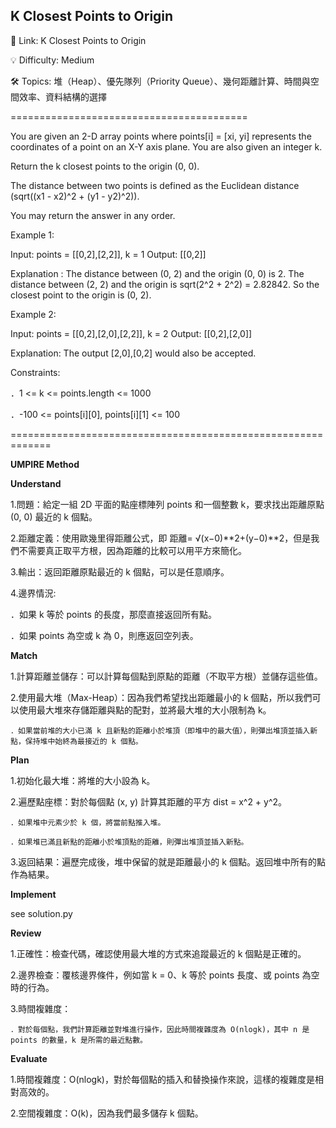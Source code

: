 **K Closest Points to Origin**
-
🔗 Link: K Closest Points to Origin

💡 Difficulty: Medium

🛠️ Topics: 堆（Heap）、優先隊列（Priority Queue）、幾何距離計算、時間與空間效率、資料結構的選擇

=========================================

You are given an 2-D array points where points[i] = [xi, yi] represents the coordinates of a point on an X-Y axis plane. You are also given an integer k.

Return the k closest points to the origin (0, 0).

The distance between two points is defined as the Euclidean distance (sqrt((x1 - x2)^2 + (y1 - y2)^2)).

You may return the answer in any order.

Example 1:

Input: points = [[0,2],[2,2]], k = 1
Output: [[0,2]]

Explanation : The distance between (0, 2) and the origin (0, 0) is 2. The distance between (2, 2) and the origin is sqrt(2^2 + 2^2) = 2.82842. So the closest point to the origin is (0, 2).

Example 2:

Input: points = [[0,2],[2,0],[2,2]], k = 2
Output: [[0,2],[2,0]]

Explanation: The output [2,0],[0,2] would also be accepted.

Constraints:

．1 <= k <= points.length <= 1000

．-100 <= points[i][0], points[i][1] <= 100

=============================================================

**UMPIRE Method**

**Understand**

1.問題：給定一組 2D 平面的點座標陣列 points 和一個整數 k，要求找出距離原點 (0, 0) 最近的 k 個點。

2.距離定義：使用歐幾里得距離公式，即 距離= √(x−0)**2+(y−0)**2，但是我們不需要真正取平方根，因為距離的比較可以用平方來簡化。

3.輸出：返回距離原點最近的 k 個點，可以是任意順序。

4.邊界情況:

．如果 k 等於 points 的長度，那麼直接返回所有點。

．如果 points 為空或 k 為 0，則應返回空列表。

**Match**

1.計算距離並儲存：可以計算每個點到原點的距離（不取平方根）並儲存這些值。

2.使用最大堆（Max-Heap）：因為我們希望找出距離最小的 k 個點，所以我們可以使用最大堆來存儲距離與點的配對，並將最大堆的大小限制為 k。

    ．如果當前堆的大小已滿 k 且新點的距離小於堆頂（即堆中的最大值），則彈出堆頂並插入新點，保持堆中始終為最接近的 k 個點。

**Plan**

1.初始化最大堆：將堆的大小設為 k。

2.遍歷點座標：對於每個點 (x, y) 計算其距離的平方 dist = x^2 + y^2。

    ．如果堆中元素少於 k 個，將當前點推入堆。
    
    ．如果堆已滿且新點的距離小於堆頂點的距離，則彈出堆頂並插入新點。

3.返回結果：遍歷完成後，堆中保留的就是距離最小的 k 個點。返回堆中所有的點作為結果。

**Implement**

see solution.py

**Review**

1.正確性：檢查代碼，確認使用最大堆的方式來追蹤最近的 k 個點是正確的。

2.邊界檢查：覆核邊界條件，例如當 k = 0、k 等於 points 長度、或 points 為空時的行為。

3.時間複雜度：

    ．對於每個點，我們計算距離並對堆進行操作，因此時間複雜度為 O(nlogk)，其中 n 是 points 的數量，k 是所需的最近點數。

**Evaluate**

1.時間複雜度：O(nlogk)，對於每個點的插入和替換操作來說，這樣的複雜度是相對高效的。

2.空間複雜度：O(k)，因為我們最多儲存 k 個點。


